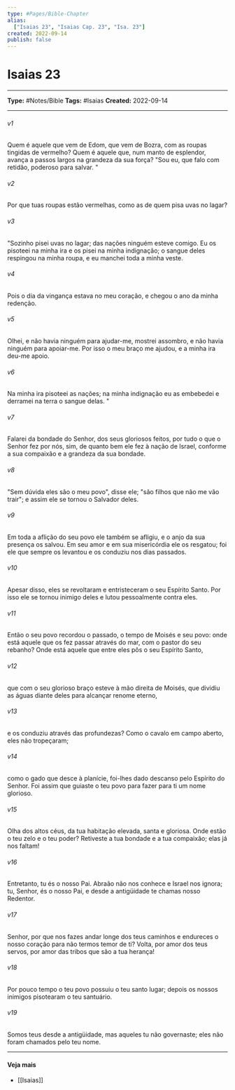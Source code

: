 ```yaml
---
type: #Pages/Bible-Chapter
alias:
  ["Isaias 23", "Isaias Cap. 23", "Isa. 23"]
created: 2022-09-14
publish: false
---
```


# Isaias 23

---

**Type:** #Notes/Bible
**Tags:** #Isaias
**Created:** 2022-09-14

---

###### v1
Quem é aquele que vem de Edom, que vem de Bozra, com as roupas tingidas de vermelho? Quem é aquele que, num manto de esplendor, avança a passos largos na grandeza da sua força? "Sou eu, que falo com retidão, poderoso para salvar. "
###### v2
Por que tuas roupas estão vermelhas, como as de quem pisa uvas no lagar?
###### v3
"Sozinho pisei uvas no lagar; das nações ninguém esteve comigo. Eu os pisoteei na minha ira e os pisei na minha indignação; o sangue deles respingou na minha roupa, e eu manchei toda a minha veste.
###### v4
Pois o dia da vingança estava no meu coração, e chegou o ano da minha redenção.
###### v5
Olhei, e não havia ninguém para ajudar-me, mostrei assombro, e não havia ninguém para apoiar-me. Por isso o meu braço me ajudou, e a minha ira deu-me apoio.
###### v6
Na minha ira pisoteei as nações; na minha indignação eu as embebedei e derramei na terra o sangue delas. "
###### v7
Falarei da bondade do Senhor, dos seus gloriosos feitos, por tudo o que o Senhor fez por nós, sim, de quanto bem ele fez à nação de Israel, conforme a sua compaixão e a grandeza da sua bondade.
###### v8
"Sem dúvida eles são o meu povo", disse ele; "são filhos que não me vão trair"; e assim ele se tornou o Salvador deles.
###### v9
Em toda a aflição do seu povo ele também se afligiu, e o anjo da sua presença os salvou. Em seu amor e em sua misericórdia ele os resgatou; foi ele que sempre os levantou e os conduziu nos dias passados.
###### v10
Apesar disso, eles se revoltaram e entristeceram o seu Espírito Santo. Por isso ele se tornou inimigo deles e lutou pessoalmente contra eles.
###### v11
Então o seu povo recordou o passado, o tempo de Moisés e seu povo: onde está aquele que os fez passar através do mar, com o pastor do seu rebanho? Onde está aquele que entre eles pôs o seu Espírito Santo,
###### v12
que com o seu glorioso braço esteve à mão direita de Moisés, que dividiu as águas diante deles para alcançar renome eterno,
###### v13
e os conduziu através das profundezas? Como o cavalo em campo aberto, eles não tropeçaram;
###### v14
como o gado que desce à planície, foi-lhes dado descanso pelo Espírito do Senhor. Foi assim que guiaste o teu povo para fazer para ti um nome glorioso.
###### v15
Olha dos altos céus, da tua habitação elevada, santa e gloriosa. Onde estão o teu zelo e o teu poder? Retiveste a tua bondade e a tua compaixão; elas já nos faltam!
###### v16
Entretanto, tu és o nosso Pai. Abraão não nos conhece e Israel nos ignora; tu, Senhor, és o nosso Pai, e desde a antigüidade te chamas nosso Redentor.
###### v17
Senhor, por que nos fazes andar longe dos teus caminhos e endureces o nosso coração para não termos temor de ti? Volta, por amor dos teus servos, por amor das tribos que são a tua herança!
###### v18
Por pouco tempo o teu povo possuiu o teu santo lugar; depois os nossos inimigos pisotearam o teu santuário.
###### v19
Somos teus desde a antigüidade, mas aqueles tu não governaste; eles não foram chamados pelo teu nome.


---

#### Veja mais

- [[Isaias]]
